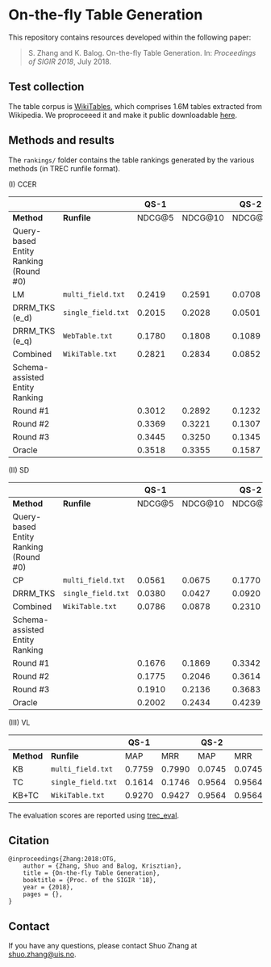 # On-the-fly Table Generation

This repository contains resources developed within the following paper:

> S. Zhang and K. Balog. On-the-fly Table Generation. In: *Proceedings of SIGIR 2018*, July 2018.


## Test collection

The table corpus is [WikiTables](http://websail-fe.cs.northwestern.edu/TabEL/), which comprises 1.6M tables extracted from Wikipedia. We proproceeed it and make it public downloadable [here](http://iai.group/downloads/smart_table/WP_tables.zip).



## Methods and results


The `rankings/` folder contains the table rankings generated by the various methods (in TREC runfile format).


(I) CCER

|  |  | QS-1 || QS-2||
| -- | -- | -- | -- | -- | -- |
| **Method** | **Runfile**  | NDCG@5 | NDCG@10 | NDCG@5 | NDCG@10|
| Query-based Entity Ranking (Round \#0)|
| LM | `multi_field.txt` | 0.2419 | 0.2591 | 0.0708 | 0.0823 |
| DRRM_TKS (e_d) | `single_field.txt` | 0.2015 | 0.2028 | 0.0501 | 0.0540 |
| DRRM_TKS (e_q) | `WebTable.txt` | 0.1780 | 0.1808 | 0.1089 | 0.1083 |
| Combined | `WikiTable.txt` | 0.2821 | 0.2834 | 0.0852 | 0.0920 |
|Schema-assisted Entity Ranking|
|Round \#1||0.3012 | 0.2892 | 0.1232 | 0.1201|
|Round \#2||0.3369| 0.3221 |0.1307 | 0.1264 |
|Round \#3||0.3445|0.3250|0.1345| 0.1270|
|Oracle ||0.3518|0.3355|0.1587|0.1555|

(II) SD

|  |  | QS-1 || QS-2||
| -- | -- | -- | -- | -- | -- |
| **Method** | **Runfile**  | NDCG@5 | NDCG@10 | NDCG@5 | NDCG@10|
| Query-based Entity Ranking (Round \#0)|
| CP | `multi_field.txt` | 0.0561 | 0.0675 | 0.1770 | 0.2092|
| DRRM\_TKS | `single_field.txt` | 0.0380 | 0.0427 | 0.0920 | 0.1415 |
| Combined | `WikiTable.txt` | 0.0786 | 0.0878 | 0.2310 | 0.2695 |
|Schema-assisted Entity Ranking|
|Round \#1||0.1676 | 0.1869 | 0.3342 | 0.3845|
|Round \#2||0.1775 | 0.2046 |0.3614 | 0.4143 |
|Round \#3||0.1910|0.2136|0.3683| 0.4350|
|Oracle ||0.2002|0.2434|0.4239|0.4825|

(III) VL

|  |  | QS-1 || QS-2||
| -- | -- | -- | -- | -- | -- |
| **Method** | **Runfile**  | MAP | MRR | MAP | MRR|
| KB | `multi_field.txt` | 0.7759 | 0.7990 | 0.0745 | 0.0745 |
| TC | `single_field.txt` | 0.1614 | 0.1746 | 0.9564 | 0.9564 |
| KB+TC | `WikiTable.txt` | 0.9270 | 0.9427 | 0.9564 | 0.9564 |

The evaluation scores are reported using [trec_eval](https://github.com/usnistgov/trec_eval).


## Citation
```
@inproceedings{Zhang:2018:OTG,
    author = {Zhang, Shuo and Balog, Krisztian},
    title = {On-the-fly Table Generation},
    booktitle = {Proc. of the SIGIR '18},
    year = {2018},
    pages = {},
}
```

## Contact
If you have any questions, please contact Shuo Zhang at shuo.zhang@uis.no.
